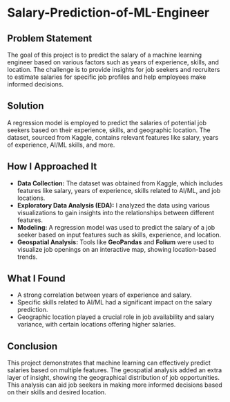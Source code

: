 # Salary-Prediction-of-ML-Engineer

## Problem Statement
The goal of this project is to predict the salary of a machine learning engineer based on various factors such as years of experience, skills, and location. The challenge is to provide insights for job seekers and recruiters to estimate salaries for specific job profiles and help employees make informed decisions.

## Solution
A regression model is employed to predict the salaries of potential job seekers based on their experience, skills, and geographic location. The dataset, sourced from Kaggle, contains relevant features like salary, years of experience, AI/ML skills, and more.

## How I Approached It
- **Data Collection:** The dataset was obtained from Kaggle, which includes features like salary, years of experience, skills related to AI/ML, and job locations.
- **Exploratory Data Analysis (EDA):** I analyzed the data using various visualizations to gain insights into the relationships between different features.
- **Modeling:** A regression model was used to predict the salary of a job seeker based on input features such as skills, experience, and location.
- **Geospatial Analysis:** Tools like **GeoPandas** and **Folium** were used to visualize job openings on an interactive map, showing location-based trends.

## What I Found
- A strong correlation between years of experience and salary.
- Specific skills related to AI/ML had a significant impact on the salary prediction.
- Geographic location played a crucial role in job availability and salary variance, with certain locations offering higher salaries.

## Conclusion
This project demonstrates that machine learning can effectively predict salaries based on multiple features. The geospatial analysis added an extra layer of insight, showing the geographical distribution of job opportunities. This analysis can aid job seekers in making more informed decisions based on their skills and desired location.
 
